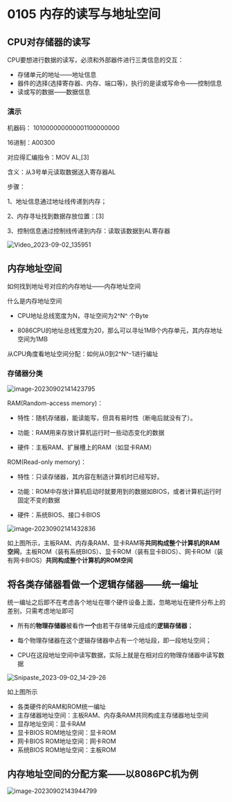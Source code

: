# 0105 内存的读写与地址空间

## CPU对存储器的读写

CPU要想进行数据的读写，必须和外部器件进行三类信息的交互：

- 存储单元的地址——地址信息
- 器件的选择(选择寄存器、内存、端口等)，执行的是读或写命令——控制信息
- 读或写的数据——数据信息

### 演示

机器码： 101000000000001100000000

16进制：A00300

对应得汇编指令：MOV AL,[3]

含义：从3号单元读取数据送入寄存器AL  

步骤：

1、地址信息通过地址线传递到内存；

2、内存寻址找到数据存放位置：[3]

3、控制信息通过控制线传递到内存：读取该数据到AL寄存器

![Video_2023-09-02_135951](https://img.yatjay.top/md/Video_2023-09-02_135951.gif)

## 内存地址空间

如何找到地址号对应的内存地址——内存地址空间

什么是内存地址空间

- CPU地址总线宽度为N，寻址空间为2^N^ 个Byte

- 8086CPU的地址总线宽度为20，那么可以寻址1MB个内存单元，其内存地址空间为1MB  

从CPU角度看地址空间分配：如何从0到2^N^-1进行编址

### 存储器分类

![image-20230902141423795](https://img.yatjay.top/md/image-20230902141423795.png)

RAM(Random-access memory)：

- 特性：随机存储器，能读能写，但具有易时性（断电后就没有了）。

- 功能：RAM用来存放计算机运行时一些动态变化的数据
- 硬件：主板RAM、扩展槽上的RAM（如显卡RAM）

ROM(Read-only memory)：

- 特性：只读存储器，其内容在制造计算机时已经写好。

- 功能：ROM中存放计算机启动时就要用到的数据如BIOS，或者计算机运行时固定不变的数据
- 硬件：系统BIOS、接口卡BIOS

![image-20230902141432836](https://img.yatjay.top/md/image-20230902141432836.png)

如上图所示，主板RAM、内存条RAM、显卡RAM等**共同构成整个计算机的RAM空间**，主板ROM（装有系统BIOS）、显卡ROM（装有显卡BIOS）、网卡ROM（装有网卡BIOS）**共同构成整个计算机的ROM空间**

## 将各类存储器看做一个逻辑存储器——统一编址

统一编址之后即不在考虑各个地址在哪个硬件设备上面，忽略地址在硬件分布上的差别，只需考虑地址即可

- 所有的**物理存储器**被看作**一个**由若干存储单元组成的**逻辑存储器**；

- 每个物理存储器在这个逻辑存储器中占有一个地址段，即一段地址空间；

- CPU在这段地址空间中读写数据，实际上就是在相对应的物理存储器中读写数据  

![Snipaste_2023-09-02_14-29-26](https://img.yatjay.top/md/Snipaste_2023-09-02_14-29-26.png)

如上图所示

- 各类硬件的RAM和ROM统一编址
- 主存储器地址空间：主板RAM、内存条RAM共同构成主存储器地址空间
- 显存地址空间：显卡RAM
- 显卡BIOS ROM地址空间：显卡ROM
- 网卡BIOS ROM地址空间：网卡ROM
- 系统BIOS ROM地址空间：主板ROM

## 内存地址空间的分配方案——以8086PC机为例

![image-20230902143944799](https://img.yatjay.top/md/image-20230902143944799.png)